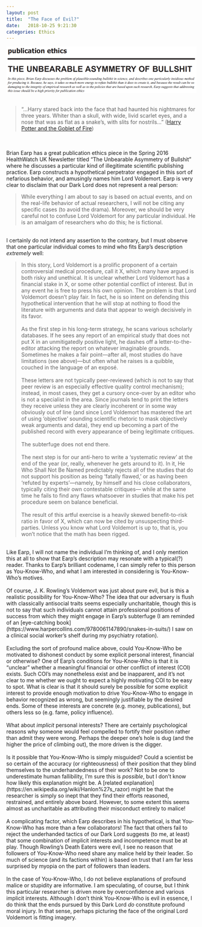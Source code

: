 ```yaml
---
layout: post
title:  "The Face of Evil?"
date:   2018-10-25 9:21:30
categories: Ethics
---
```

<img src="/images/Earp.png">
<br><br>
<blockquote>“…Harry stared back into the face that had haunted his nightmares for three years. Whiter than a skull, with wide, livid scarlet eyes, and a nose that was as flat as a snake’s, with slits for nostrils...” (<a href="https://www.pottermore.com/book-extract-long/the-dark-lord-rises">Harry Potter and the Goblet of Fire</a>)</blockquote>
<br><br>
Brian Earp has a great publication ethics piece in the Spring 2016 HealthWatch UK Newsletter titled “The Unbearable Asymmetry of Bullshit” where he discusses a particular kind of illegitimate scientific publishing practice. Earp constructs a hypothetical perpetrator engaged in this sort of nefarious behavior, and amusingly names him Lord Voldemort. Earp is very clear to disclaim that our Dark Lord does not represent a real person:
<br>
<blockquote>While everything I am about to say is based on actual events, and on the real-life behavior of actual researchers, I will not be citing any specific cases (to avoid the drama). Moreover, we should be very careful not to confuse Lord Voldemort for any particular individual. He is an amalgam of researchers who do this; he is fictional.</blockquote>
<br>
I certainly do not intend any assertion to the contrary, but I must observe that one particular individual comes to mind who fits Earp’s description <i>extremely</i> well:
<br>
<blockquote>In this story, Lord Voldemort is a prolific proponent of a certain controversial medical procedure, call it X, which many have argued is both risky and unethical. It is unclear whether Lord Voldemort has a financial stake in X, or some other potential conflict of interest. But in any event he is free to press his own opinion. The problem is that Lord Voldemort doesn’t play fair. In fact, he is so intent on defending this hypothetical intervention that he will stop at nothing to flood the literature with arguments and data that appear to weigh decisively in its favor. 
<br><br>
As the first step in his long-term strategy, he scans various scholarly databases. If he sees any report of an empirical study that does not put X in an unmitigatedly positive light, he dashes off a letter-to-the-editor attacking the report on whatever imaginable grounds. Sometimes he makes a fair point—after all, most studies do have limitations (see above)—but often what he raises is a quibble, couched in the language of an exposé.
<br><br>
These letters are not typically peer-reviewed (which is not to say that peer review is an especially effective quality control mechanism); instead, in most cases, they get a cursory once-over by an editor who is not a specialist in the area. Since journals tend to print the letters they receive unless they are clearly incoherent or in some way obviously out of line (and since Lord Voldemort has mastered the art of using ‘objective’ sounding scientific rhetoric to mask objectively weak arguments and data), they end up becoming a part of the published record with every appearance of being legitimate critiques.
<br><br>
The subterfuge does not end there.
<br><br>
The next step is for our anti-hero to write a ‘systematic review’ at the end of the year (or, really, whenever he gets around to it). In it, He Who Shall Not Be Named predictably rejects all of the studies that do not support his position as being ‘fatally flawed,’ or as having been ‘refuted by experts’—namely, by himself and his close collaborators, typically citing their own contestable critiques— while at the same time he fails to find any flaws whatsoever in studies that make his pet procedure seem on balance beneficial.
<br><br>
The result of this artful exercise is a heavily skewed benefit-to-risk ratio in favor of X, which can now be cited by unsuspecting third-parties. Unless you know what Lord Voldemort is up to, that is, you won’t notice that the math has been rigged.</blockquote>
<br>
Like Earp, I will not name the individual I’m thinking of, and I only mention this at all to show that Earp’s description may resonate with a typical(?) reader. Thanks to Earp’s brilliant codename, I can simply refer to this person as You-Know-Who, and what I am interested in considering is You-Know-Who’s motives.
<br><br>
Of course, J. K. Rowling’s Voldemort was just about pure evil, but is this a realistic possibility for You-Know-Who? The idea that our adversary is flush with classically antisocial traits seems especially uncharitable, though this is not to say that such individuals cannot attain professional positions of success from which they might engage in Earp’s subterfuge (I am reminded of an [eye-catching book](https://www.harpercollins.com/9780061147890/snakes-in-suits/) I saw on a clinical social worker’s shelf during my psychiatry rotation).
<br><br>
Excluding the sort of profound malice above, could You-Know-Who be motivated to dishonest conduct by some explicit personal interest, financial or otherwise? One of Earp’s conditions for You-Know-Who is that it is “unclear” whether a meaningful financial or other conflict of interest (COI) exists. Such COI’s may nonetheless exist and be inapparent, and it’s not clear to me whether we ought to expect a highly motivating COI to be easy to spot. What is clear is that it should surely be possible for some explicit interest to provide enough motivation to drive You-Know-Who to engage in behavior recognized as wrong, but seemingly justifiable by the desired ends. Some of these interests are concrete (e.g. money, publications), but others less so (e.g. fame, policy influence). 
<br><br>
What about <i>implicit</i> personal interests? There are certainly psychological reasons why someone would feel compelled to fortify their position rather than admit they were wrong. Perhaps the deeper one’s hole is dug (and the higher the price of climbing out), the more driven is the digger. 
<br><br>
Is it possible that You-Know-Who is simply misguided? Could a scientist be so certain of the accuracy (or righteousness) of their position that they blind themselves to the underhandedness of their work? Not to be one to underestimate human fallibility, I’m sure this is <i>possible</i>, but I don’t know how likely this explanation might be. A [related explanation](https://en.wikipedia.org/wiki/Hanlon%27s_razor) might be that the researcher is simply so inept that they find their efforts reasoned, restrained, and entirely above board. However, to some extent this seems almost as uncharitable as attributing their misconduct entirely to malice!
<br><br>
A complicating factor, which Earp describes in his hypothetical, is that You-Know-Who has more than a few collaborators! The fact that others fail to reject the underhanded tactics of our Dark Lord suggests (to me, at least) that some combination of implicit interests and incompetence must be at play. Though Rowling’s Death Eaters were evil, I see no reason that followers of You-Know-Who need share any malice held by their leader. So much of science (and its factions within) is based on trust that I am far less surprised by myopia on the part of followers than leaders.
<br><br>
In the case of You-Know-Who, I do not believe explanations of profound malice or stupidity are informative. I am speculating, of course, but I think this particular researcher is driven more by overconfidence and various implicit interests. Although I don’t think You-Know-Who is evil in essence, I do think that the ends pursued by this Dark Lord <i>do</i> constitute profound moral injury. In that sense, perhaps picturing the face of the original Lord Voldemort is fitting imagery.
